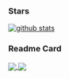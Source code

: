 ### Stars

[![github stats](https://github-readme-stats.vercel.app/api?username=bitcookies&show_icons=true&theme=buefy)](https://github.com/bitcookies)

### Readme Card

<a href="https://github.com/bitcookies/winrar-keygen">
  <img align="center" src="https://github-readme-stats.vercel.app/api/pin/?username=bitcookies&repo=winrar-keygen" />
</a>
<a href="https://github.com/nousbuild/live2d">
  <img align="center" src="https://github-readme-stats.vercel.app/api/pin/?username=nousbuild&repo=live2d" />
</a>

